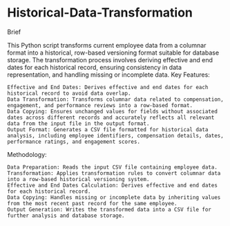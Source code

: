 # Historical-Data-Transformation
Brief

This Python script transforms current employee data from a columnar format into a historical, row-based versioning format suitable for database storage. The transformation process involves deriving effective and end dates for each historical record, ensuring consistency in data representation, and handling missing or incomplete data.
Key Features:

    Effective and End Dates: Derives effective and end dates for each historical record to avoid data overlap.
    Data Transformation: Transforms columnar data related to compensation, engagement, and performance reviews into a row-based format.
    Data Copying: Ensures unchanged values for fields without associated dates across different records and accurately reflects all relevant data from the input file in the output format.
    Output Format: Generates a CSV file formatted for historical data analysis, including employee identifiers, compensation details, dates, performance ratings, and engagement scores.

Methodology:

    Data Preparation: Reads the input CSV file containing employee data.
    Transformation: Applies transformation rules to convert columnar data into a row-based historical versioning system.
    Effective and End Dates Calculation: Derives effective and end dates for each historical record.
    Data Copying: Handles missing or incomplete data by inheriting values from the most recent past record for the same employee.
    Output Generation: Writes the transformed data into a CSV file for further analysis and database storage.
